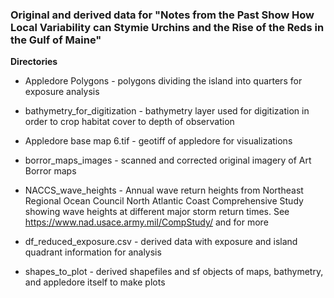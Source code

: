 ### Original and derived data  for "Notes from the Past Show How Local Variability can Stymie Urchins and the Rise of the Reds in the Gulf of Maine"

**Directories**

- Appledore Polygons - polygons dividing the island into quarters for exposure analysis

- bathymetry_for_digitization - bathymetry layer used for digitization in order to crop habitat cover to depth of observation

- Appledore base map 6.tif - geotiff of appledore for visualizations

- borror_maps_images  - scanned and corrected original imagery of Art Borror maps

- NACCS_wave_heights - Annual wave return heights from Northeast Regional Ocean Council  North Atlantic Coast Comprehensive Study showing wave heights at different major storm return times. See https://www.nad.usace.army.mil/CompStudy/ and  for more

- df_reduced_exposure.csv - derived data with exposure and island quadrant information for analysis

- shapes_to_plot - derived shapefiles and sf objects of maps, bathymetry, and appledore itself to make plots

